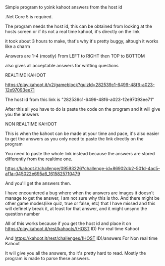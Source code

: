 Simple program to yoink kahoot answers from the host id

.Net Core 5 is required.

The program needs the host id, this can be obtained from looking at the hosts screen or if its not a real time kahoot, it's directly on the link

it took about 3 hours to make, that's why it's pretty buggy, altough it works like a charm

Answers are 1-4 (mostly) From LEFT to RIGHT then TOP to BOTTOM

also gives all acceptable answers for writting questions


REALTIME KAHOOT

https://play.kahoot.it/v2/gameblock?quizId=282539c1-6499-48f6-a023-12e97093ee71

The host id from this link is "282539c1-6499-48f6-a023-12e97093ee71"

After this all you have to do is paste the code on the program and it will give you the answers



NON REALTIME KAHOOT

This is when the kahoot can be made at your time and pace, it's also easier to get the answers as you only need to paste the link directly on the program

You need to paste the whole link instead because the answers are stored differently from the realtime one.

https://kahoot.it/challenge/09593226?challenge-id=86902db2-501d-4ac5-af1a-045022e695a6_1615825710479

And you'll get the answers then.



I have encountered a bug where when the answers are images it doesn't manage to get the answer, I am not sure why this is tho.
And there might be other game modes(like quiz, true or false, etc) that I have missed and this will definetly break it, at least for that answer, and it might unsync the question number







All of this works because if you get the host id and place it on 
https://play.kahoot.it/rest/kahoots/(HOST ID)
For real time Kahoot

And https://kahoot.it/rest/challenges/(HOST ID)/answers
For Non real time Kahoot

It will give you all the answers, tho it's pretty hard to read.
Mostly the program is made to parse these answers.

